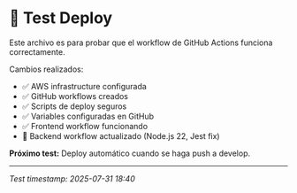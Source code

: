 # 🎯 Test Deploy

Este archivo es para probar que el workflow de GitHub Actions funciona correctamente.

Cambios realizados:

- ✅ AWS infrastructure configurada
- ✅ GitHub workflows creados
- ✅ Scripts de deploy seguros
- ✅ Variables configuradas en GitHub
- ✅ Frontend workflow funcionando
- 🔧 Backend workflow actualizado (Node.js 22, Jest fix)

**Próximo test:** Deploy automático cuando se haga push a develop.

---

_Test timestamp: 2025-07-31 18:40_
